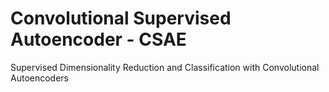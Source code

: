 # Convolutional Supervised Autoencoder - CSAE
Supervised Dimensionality Reduction and Classification with Convolutional Autoencoders
